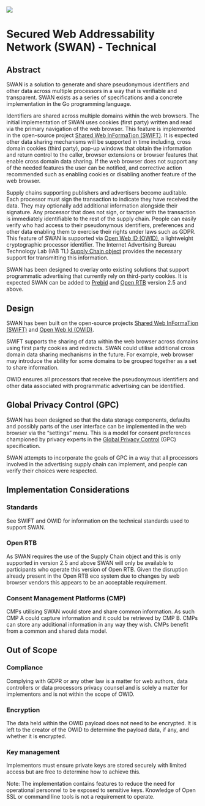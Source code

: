 # ![](https://raw.githubusercontent.com/SWAN-community/swan/main/images/swan.128.pxls.100.dpi.png)

# Secured Web Addressability Network (SWAN) - Technical

## Abstract

SWAN is a solution to generate and share pseudonymous identifiers and other data
across multiple processors in a way that is verifiable and transparent. SWAN
exists as a series of specifications and a concrete implementation in the Go
programming language.

Identifiers are shared across multiple domains within the web browsers. The
initial implementation of SWAN uses cookies (first party) written and read via
the primary navigation of the web browser. This feature is implemented in the
open-source project [Shared Web InFormaTion
(SWIFT)](https://github.com/SWAN-community/swift). It is expected other data sharing
mechanisms will be supported in time including, cross domain cookies (third
party), pop-up windows that obtain the information and return control to the
caller, browser extensions or browser features that enable cross domain data
sharing. If the web browser does not support any of the needed features the user
can be notified, and corrective action recommended such as enabling cookies or
disabling another feature of the web browser.

Supply chains supporting publishers and advertisers become auditable. Each
processor must sign the transaction to indicate they have received the data.
They may optionally add additional information alongside their signature. Any
processor that does not sign, or tamper with the transaction is immediately
identifiable to the rest of the supply chain. People can easily verify who had
access to their pseudonymous identifiers, preferences and other data enabling
them to exercise their rights under laws such as GDPR. This feature of SWAN is
supported via [Open Web ID (OWID)](https://github.com/SWAN-community/owid), a
lightweight cryptographic processor identifier. The Internet Advertising Bureau
Technology Lab (IAB TL) [Supply Chain
object](https://github.com/InteractiveAdvertisingBureau/openrtb/blob/master/supplychainobject.md)
provides the necessary support for transmitting this information.

SWAN has been designed to overlay onto existing solutions that support
programmatic advertising that currently rely on third-party cookies. It is
expected SWAN can be added to [Prebid](https://prebid.org/) and [Open
RTB](https://www.iab.com/guidelines/openrtb/) version 2.5 and above.

## Design

SWAN has been built on the open-source projects [Shared Web InFormaTion
(SWIFT)](https://github.com/SWAN-community/swift) and [Open Web Id
(OWID)](https://github.com/SWAN-community/owid).

SWIFT supports the sharing of data within the web browser across domains using
first party cookies and redirects. SWAN could utilise additional cross domain
data sharing mechanisms in the future. For example, web browser may introduce
the ability for some domains to be grouped together as a set to share
information.

OWID ensures all processors that receive the pseudonymous identifiers and other
data associated with programmatic advertising can be identified.

## Global Privacy Control (GPC)

SWAN has been designed so that the data storage components, defaults and
possibly parts of the user interface can be implemented in the web browser via
the “settings” menu. This is a model for consent preferences championed by
privacy experts in the [Global Privacy
Control](https://globalprivacycontrol.github.io/gpc-spec/) (GPC) specification.

SWAN attempts to incorporate the goals of GPC in a way that all processors
involved in the advertising supply chain can implement, and people can verify
their choices were respected.

## Implementation Considerations

### Standards

See SWIFT and OWID for information on the technical standards used to support
SWAN.

### Open RTB

As SWAN requires the use of the Supply Chain object and this is only supported
in version 2.5 and above SWAN will only be available to participants who operate
this version of Open RTB. Given the disruption already present in the Open RTB
eco system due to changes by web browser vendors this appears to be an
acceptable requirement.

### Consent Management Platforms (CMP)

CMPs utilising SWAN would store and share common information. As such CMP A
could capture information and it could be retrieved by CMP B. CMPs can store any
additional information in any way they wish. CMPs benefit from a common and
shared data model.

## Out of Scope

### Compliance

Complying with GDPR or any other law is a matter for web authors, data
controllers or data processors privacy counsel and is solely a matter for
implementors and is not within the scope of OWID.

### Encryption

The data held within the OWID payload does not need to be encrypted. It is left
to the creator of the OWID to determine the payload data, if any, and whether it
is encrypted.

### Key management

Implementors must ensure private keys are stored securely with limited access
but are free to determine how to achieve this.

Note: The implementation contains features to reduce the need for operational
personnel to be exposed to sensitive keys. Knowledge of Open SSL or command line
tools is not a requirement to operate.
